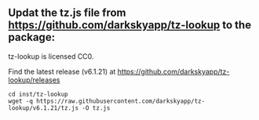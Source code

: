 ## Updat the tz.js file from https://github.com/darkskyapp/tz-lookup to the package:

tz-lookup is licensed CC0.

Find the latest release (v6.1.21) at https://github.com/darkskyapp/tz-lookup/releases

```
cd inst/tz-lookup
wget -q https://raw.githubusercontent.com/darkskyapp/tz-lookup/v6.1.21/tz.js -O tz.js
```
